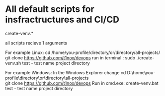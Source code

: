 # All default scripts for insfractructures and CI/CD


create-venv.*

all scripts recieve 1 arguments

For example Linux:
  cd /home/you-profile/directory/or/directory/all-projects/
  git clone https://github.com/t1nox/devops
  run in terminal :
  sudo ./create-venv.sh test - test name project directory
  
For example Windows:
  In the Windows Explorer change 
  cd D:\home\you-profile\directory\or\directory\all-projects\
  git clone https://github.com/t1nox/devops
  Run in cmd.exe:
  create-venv.bat test - test name project directory
  
  
